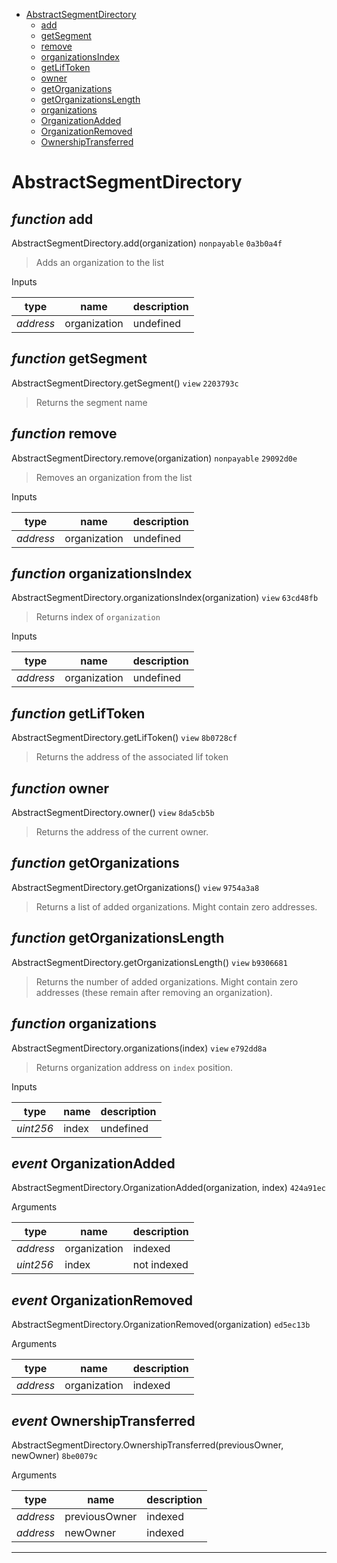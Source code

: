 * [AbstractSegmentDirectory](#abstractsegmentdirectory)
  * [add](#function-add)
  * [getSegment](#function-getsegment)
  * [remove](#function-remove)
  * [organizationsIndex](#function-organizationsindex)
  * [getLifToken](#function-getliftoken)
  * [owner](#function-owner)
  * [getOrganizations](#function-getorganizations)
  * [getOrganizationsLength](#function-getorganizationslength)
  * [organizations](#function-organizations)
  * [OrganizationAdded](#event-organizationadded)
  * [OrganizationRemoved](#event-organizationremoved)
  * [OwnershipTransferred](#event-ownershiptransferred)

# AbstractSegmentDirectory


## *function* add

AbstractSegmentDirectory.add(organization) `nonpayable` `0a3b0a4f`

> Adds an organization to the list

Inputs

| **type** | **name** | **description** |
|-|-|-|
| *address* | organization | undefined |


## *function* getSegment

AbstractSegmentDirectory.getSegment() `view` `2203793c`

> Returns the segment name




## *function* remove

AbstractSegmentDirectory.remove(organization) `nonpayable` `29092d0e`

> Removes an organization from the list

Inputs

| **type** | **name** | **description** |
|-|-|-|
| *address* | organization | undefined |


## *function* organizationsIndex

AbstractSegmentDirectory.organizationsIndex(organization) `view` `63cd48fb`

> Returns index of `organization`

Inputs

| **type** | **name** | **description** |
|-|-|-|
| *address* | organization | undefined |


## *function* getLifToken

AbstractSegmentDirectory.getLifToken() `view` `8b0728cf`

> Returns the address of the associated lif token




## *function* owner

AbstractSegmentDirectory.owner() `view` `8da5cb5b`

> Returns the address of the current owner.




## *function* getOrganizations

AbstractSegmentDirectory.getOrganizations() `view` `9754a3a8`

> Returns a list of added organizations. Might contain zero addresses.




## *function* getOrganizationsLength

AbstractSegmentDirectory.getOrganizationsLength() `view` `b9306681`

> Returns the number of added organizations. Might contain zero addresses (these remain after removing an organization).




## *function* organizations

AbstractSegmentDirectory.organizations(index) `view` `e792dd8a`

> Returns organization address on `index` position.

Inputs

| **type** | **name** | **description** |
|-|-|-|
| *uint256* | index | undefined |

## *event* OrganizationAdded

AbstractSegmentDirectory.OrganizationAdded(organization, index) `424a91ec`

Arguments

| **type** | **name** | **description** |
|-|-|-|
| *address* | organization | indexed |
| *uint256* | index | not indexed |

## *event* OrganizationRemoved

AbstractSegmentDirectory.OrganizationRemoved(organization) `ed5ec13b`

Arguments

| **type** | **name** | **description** |
|-|-|-|
| *address* | organization | indexed |

## *event* OwnershipTransferred

AbstractSegmentDirectory.OwnershipTransferred(previousOwner, newOwner) `8be0079c`

Arguments

| **type** | **name** | **description** |
|-|-|-|
| *address* | previousOwner | indexed |
| *address* | newOwner | indexed |


---